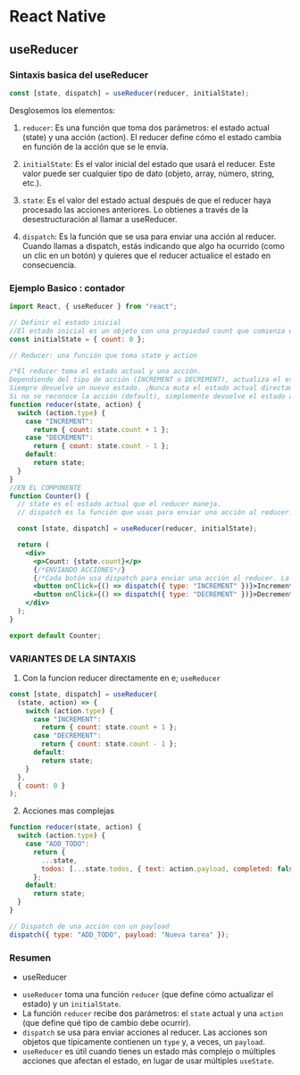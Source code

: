 # React Native

## useReducer

### Sintaxis basica del useReducer

```js
const [state, dispatch] = useReducer(reducer, initialState);
```

Desglosemos los elementos:

1. `reducer`: Es una función que toma dos parámetros: el estado actual (state) y una acción (action). El reducer define cómo el estado cambia en función de la acción que se le envía.

2. `initialState`: Es el valor inicial del estado que usará el reducer. Este valor puede ser cualquier tipo de dato (objeto, array, número, string, etc.).

3. `state`: Es el valor del estado actual después de que el reducer haya procesado las acciones anteriores. Lo obtienes a través de la desestructuración al llamar a useReducer.

4. `dispatch`: Es la función que se usa para enviar una acción al reducer. Cuando llamas a dispatch, estás indicando que algo ha ocurrido (como un clic en un botón) y quieres que el reducer actualice el estado en consecuencia.

### Ejemplo Basico : contador

```jsx
import React, { useReducer } from "react";

// Definir el estado inicial
//El estado inicial es un objeto con una propiedad count que comienza en 0.
const initialState = { count: 0 };

// Reducer: una función que toma state y action

/*El reducer toma el estado actual y una acción.
Dependiendo del tipo de acción (INCREMENT o DECREMENT), actualiza el estado.
Siempre devuelve un nuevo estado. ¡Nunca muta el estado actual directamente!
Si no se reconoce la acción (default), simplemente devuelve el estado actual sin cambios.*/
function reducer(state, action) {
  switch (action.type) {
    case "INCREMENT":
      return { count: state.count + 1 };
    case "DECREMENT":
      return { count: state.count - 1 };
    default:
      return state;
  }
}
//EN EL COMPONENTE
function Counter() {
  // state es el estado actual que el reducer maneja.
  // dispatch es la función que usas para enviar una acción al reducer.

  const [state, dispatch] = useReducer(reducer, initialState);

  return (
    <div>
      <p>Count: {state.count}</p>
      {/*ENVIANDO ACCIONES*/}
      {/*Cada botón usa dispatch para enviar una acción al reducer. La acción es un objeto con una propiedad type que indica qué debe hacer el reducer.*/}
      <button onClick={() => dispatch({ type: "INCREMENT" })}>Increment</button>
      <button onClick={() => dispatch({ type: "DECREMENT" })}>Decrement</button>
    </div>
  );
}

export default Counter;
```

### VARIANTES DE LA SINTAXIS

1. Con la funcion reducer directamente en e; `useReducer`

```jsx
const [state, dispatch] = useReducer(
  (state, action) => {
    switch (action.type) {
      case "INCREMENT":
        return { count: state.count + 1 };
      case "DECREMENT":
        return { count: state.count - 1 };
      default:
        return state;
    }
  },
  { count: 0 }
);
```

2. Acciones mas complejas

```jsx
function reducer(state, action) {
  switch (action.type) {
    case "ADD_TODO":
      return {
        ...state,
        todos: [...state.todos, { text: action.payload, completed: false }],
      };
    default:
      return state;
  }
}

// Dispatch de una acción con un payload
dispatch({ type: "ADD_TODO", payload: "Nueva tarea" });
```

### Resumen

- useReducer

* `useReducer` toma una función `reducer` (que define cómo actualizar el estado) y un `initialState`.
* La función `reducer` recibe dos parámetros: el `state` actual y una `action` (que define qué tipo de cambio debe ocurrir).
* `dispatch` se usa para enviar acciones al reducer. Las acciones son objetos que típicamente contienen un `type` y, a veces, un `payload`.
* `useReducer` es útil cuando tienes un estado más complejo o múltiples acciones que afectan el estado, en lugar de usar múltiples `useState`.
